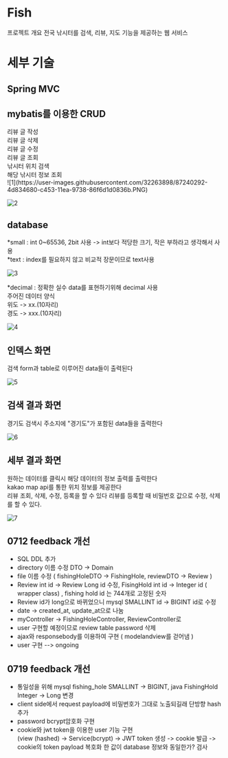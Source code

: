 # Fish

프로젝트 개요
전국 낚시터를 검색, 리뷰, 지도 기능을 제공하는 웹 서비스 

<h1>세부 기술</h1>
  <h2>Spring MVC</h2>

  <h2>mybatis를 이용한 CRUD</h2>
    리뷰 글 작성<br>
    리뷰 글 삭제<br>
    리뷰 글 수정<br>
    리뷰 글 조회<br>
    낚시터 위치 검색<br>
    해당 낚시터 정보 조회<br>
![1](https://user-images.githubusercontent.com/32263898/87240292-4d834680-c453-11ea-9738-86f6d1d0836b.PNG)
  
![2](https://user-images.githubusercontent.com/32263898/87240024-971e6200-c450-11ea-95bd-4860d2f3dfc0.PNG)
  <h2>database</h2>
  
   <p>
  *small : int 0~65536, 2bit 사용 -> int보다 적당한 크기, 작은 부하라고 생각해서 사용<br>
  *text : index를 필요하지 않고 비교적 장문이므로 text사용
  </p>
  
![3](https://user-images.githubusercontent.com/32263898/87240025-984f8f00-c450-11ea-960d-66651053b1fc.PNG)
    
   <p>
  *decimal : 정확한 실수 data를 표현하기위해 decimal 사용<br>
  주어진 데이터 양식<br>
  위도 -> xx.(10자리)<br>
  경도 -> xxx.(10자리)<br>
  </p>
  
![4](https://user-images.githubusercontent.com/32263898/87240026-98e82580-c450-11ea-9e9d-5e2645a81878.PNG)

  <h2> 인덱스 화면</h2>
    <p>검색 form과 table로 이루어진 data들이 출력된다</p>
    
![5](https://user-images.githubusercontent.com/32263898/87240132-d7321480-c451-11ea-8c49-455f5d31c27d.PNG)

  <h2> 검색 결과 화면</h2>
    <p>경기도 검색시 주소지에 "경기도"가 포함된 data들을 출력한다</p>
    
![6](https://user-images.githubusercontent.com/32263898/87240134-d7caab00-c451-11ea-958a-1307cf262873.PNG)
   <h2>세부 결과 화면</h2>
    <p>원하는 데이터를 클릭시 해당 데이터의 정보 출력를 출력한다<br>
    kakao map api를 통한 위치 정보를 제공한다<br>
    리뷰 조회, 삭제, 수정, 등록을 할 수 있다
    리뷰를 등록할 때 비밀번호 값으로 수정, 삭제를 할 수 있다.
    </p>
    
![7](https://user-images.githubusercontent.com/32263898/87240135-d8634180-c451-11ea-82f7-6f23198d7f66.PNG)



<h2> 0712 feedback 개선 </h2>
<ul>
  <li>SQL DDL 추가</li>
  <li>directory 이름 수정 DTO -> Domain</li>
  <li>file 이름 수정 ( fishingHoleDTO -> FishingHole, reviewDTO -> Review )</li> 
  <li>Review int id -> Review Long id 수정, FisingHold int id -> Integer id  ( wrapper class) , fishing hold id 는 744개로 고정된 숫자 </li>
  <li>Review id가 long으로 바뀌었으니 mysql SMALLINT id -> BIGINT id로 수정</li>
  <li>date -> created_at, update_at으로 나눔</li>
  <li>myController -> FishingHoleController, ReviewController로 </li>
  <li>user 구현할 예정이므로 review table password 삭제</li>
  <li>ajax와 responsebody를 이용하여 구현 ( modelandview를 걷어냄 ) </li>
  <li>user 구현 --> ongoing</li>
</ul>

<h2>0719 feedback 개선</h2>
<ul>
  <li>통일성을 위해 mysql fishing_hole SMALLINT -> BIGINT, java FishingHold Integer -> Long 변경</li> 
  <li>client side에서 request payload에 비밀번호가 그대로 노출되길래 단방향 hash 추가 </li>
  <li>password bcrypt암호화 구현</li>
  <li>cookie와 jwt token을 이용한 user 기능 구현 <br> (view (hashed) -> Service(bcrypt) -> JWT token 생성 -> cookie 발급 -> cookie의 token payload 복호화 한 값이 database 정보와 동일한가? 검사</li>
</ul>  
